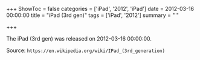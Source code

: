 +++
ShowToc = false
categories = ['iPad', '2012', 'iPad']
date = 2012-03-16 00:00:00
title = "iPad (3rd gen)"
tags = ['iPad', '2012']
summary = " "

+++

The iPad (3rd gen) was released on 2012-03-16 00:00:00.

Source: `https://en.wikipedia.org/wiki/IPad_(3rd_generation)`


